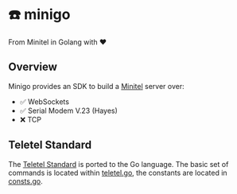# :telephone: minigo

From Minitel in Golang with :heart:

## Overview

Minigo provides an SDK to build a [Minitel](https://en.wikipedia.org/wiki/Minitel) server over:

* :white_check_mark: WebSockets
* :white_check_mark: Serial Modem V.23 (Hayes)
* :x: TCP

## Teletel Standard

The [Teletel Standard](http://543210.free.fr/TV/stum1b.pdf) is ported to the Go language. The basic set of commands
is located within [teletel.go](minigo/main/teletel.go), the constants are located in [consts.go](minigo/main/consts.go).
